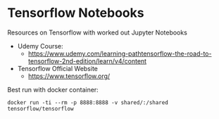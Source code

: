 # Tensorflow Notebooks

Resources on Tensorflow with worked out Jupyter Notebooks

- Udemy Course:
	- https://www.udemy.com/learning-pathtensorflow-the-road-to-tensorflow-2nd-edition/learn/v4/content
- Tensorflow Official Website
	- https://www.tensorflow.org/


Best run with docker container:

```
docker run -ti --rm -p 8888:8888 -v shared/:/shared tensorflow/tensorflow
```
